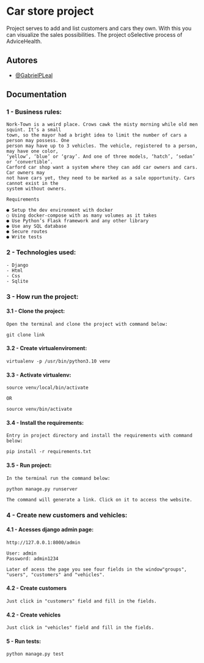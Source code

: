 # Car store project


Project serves to add and list customers and cars they own. With this you can visualize the sales possibilities. The project oSelective process of AdviceHealth.


## Autores

- [@GabrielPLeal](https://www.github.com/GabrielPLeal)


## Documentation

### 1 - Business rules:

```text
Nork-Town is a weird place. Crows cawk the misty morning while old men squint. It’s a small
town, so the mayor had a bright idea to limit the number of cars a person may possess. One
person may have up to 3 vehicles. The vehicle, registered to a person, may have one color,
‘yellow’, ‘blue’ or ‘gray’. And one of three models, ‘hatch’, ‘sedan’ or ‘convertible’.
Carford car shop want a system where they can add car owners and cars. Car owners may
not have cars yet, they need to be marked as a sale opportunity. Cars cannot exist in the
system without owners.

Requirements

● Setup the dev environment with docker
○ Using docker-compose with as many volumes as it takes
● Use Python’s Flask framework and any other library
● Use any SQL database
● Secure routes
● Write tests
```

### 2 - Technologies used:

```text
- Django
- Html
- Css
- Sqlite
```

### 3 - How run the project:

#### 3.1 - Clone the project:

```text
Open the terminal and clone the project with command below:

git clone link
```

#### 3.2 - Create virtualenviroment:

```text
virtualenv -p /usr/bin/python3.10 venv
```

#### 3.3 - Activate virtualenv:

```text
source venv/local/bin/activate

OR

source venv/bin/activate
```

#### 3.4 - Install the requirements:

```text
Entry in project directory and install the requirements with command below:

pip install -r requirements.txt
```

#### 3.5 - Run project:

```text
In the terminal run the command below:

python manage.py runserver

The command will generate a link. Click on it to access the website.
```

### 4 - Create new customers and vehicles:


#### 4.1 - Acesses django admin page:

```text
http://127.0.0.1:8000/admin

User: admin
Password: admin1234

Later of acess the page you see four fields in the window"groups", "users", "customers" and "vehicles".
```

#### 4.2 - Create customers

```text
Just click in "customers" field and fill in the fields.
```

#### 4.2 - Create vehicles

```text
Just click in "vehicles" field and fill in the fields.
```

#### 5 - Run tests:

```text
python manage.py test
```